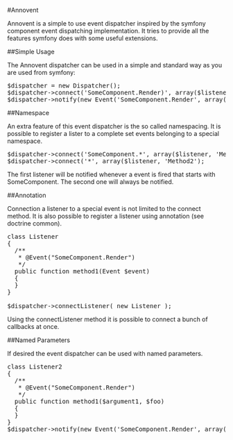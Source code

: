 #Annovent

Annovent is a simple to use event dispatcher inspired by the symfony component event dispatching implementation. It tries to provide all the features symfony does with some useful extensions.

##Simple Usage

The Annovent dispatcher can be used in a simple and standard way as you are used from symfony:
<pre>$dispatcher = new Dispatcher();
$dispatcher->connect('SomeComponent.Render)', array($listener, 'Method1');
$dispatcher->notify(new Event('SomeComponent.Render', array('foo' => 'bar');</pre>

##Namespace

An extra feature of this event dispatcher is the so called namespacing. It is possible to register a lister to a complete set events belonging to a special namespace.

<pre>$dispatcher->connect('SomeComponent.*', array($listener, 'Method1');
$dispatcher->connect('*', array($listener, 'Method2');</pre>

The first listener will be notified whenever a event is fired that starts with SomeComponent. The second one will always be notified.

##Annotation

Connection a listener to a special event is not limited to the connect method. It is also possible to register a listener using annotation (see doctrine common). 

<pre>class Listener
{
  /**
   * @Event("SomeComponent.Render")
   */
  public function method1(Event $event)
  {
  }
}

$dispatcher->connectListener( new Listener );</pre>

Using the connectListener method it is possible to connect a bunch of callbacks at once. 

##Named Parameters

If desired the event dispatcher can be used with named parameters.

<pre>class Listener2
{
  /**
   * @Event("SomeComponent.Render")
   */
  public function method1($argument1, $foo)
  {
  }
}
$dispatcher->notify(new Event('SomeComponent.Render', array('foo' => 'bar', 'argument1' => 'arg1' );</pre>

